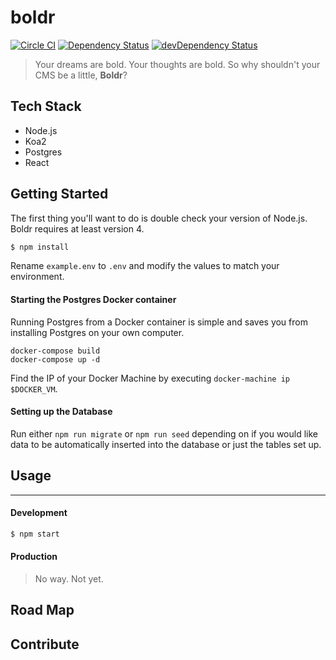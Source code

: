 boldr
====
[![Circle CI](https://circleci.com/gh/strues/boldr.svg?style=svg)](https://circleci.com/gh/strues/boldr)
[![Dependency Status][david-badge]][david]
[![devDependency Status][david-dev-badge]][david-dev]

> Your dreams are bold. Your thoughts are bold. So why shouldn't your CMS be a little, **Boldr**?

## Tech Stack

* Node.js
* Koa2
* Postgres
* React

## Getting Started
The first thing you'll want to do is double check your version of Node.js. Boldr requires at least version 4.

```bash
$ npm install
```

Rename `example.env` to `.env`  and modify the values to match your environment.

#### Starting the Postgres Docker container
Running Postgres from a Docker container is simple and saves you from installing Postgres on your own computer.

`docker-compose build`  
`docker-compose up -d`

Find the IP of your Docker Machine by executing `docker-machine ip $DOCKER_VM`.

#### Setting up the Database
Run either `npm run migrate` or `npm run seed` depending on if you would like data to be automatically inserted into the database or just the tables set up.

## Usage
--------

#### Development

```bash
$ npm start
```

#### Production
> No way. Not yet.


## Road Map


## Contribute


[david-badge]: http://img.shields.io/david/strues/boldr.svg?style=flat
[david-dev-badge]: http://img.shields.io/david/dev/strues/boldr.svg?style=flat

[david]: https://david-dm.org/strues/boldr
[david-dev]: https://david-dm.org/strues/boldr#info=devDependencies
